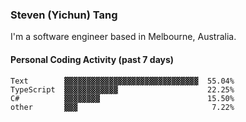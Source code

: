 ### Steven (Yichun) Tang

I'm a software engineer based in Melbourne, Australia.

#### Personal Coding Activity (past 7 days)
```
Text        ▓▓▓▓▓▓▓▓▓▓▓▓▓▓▓▓▓▓▓▓▓▓▓▓▓▓▓▓▓▓  55.04%
TypeScript  ▓▓▓▓▓▓▓▓▓▓▓▓                    22.25%
C#          ▓▓▓▓▓▓▓▓                        15.50%
other       ▓▓▓                              7.22%
```
